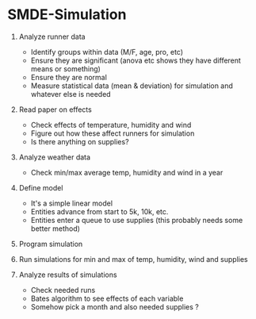 # SMDE-Simulation

1. Analyze runner data
    - Identify groups within data (M/F, age, pro, etc)
    - Ensure they are significant (anova etc shows they have different means or something)
    - Ensure they are normal
    - Measure statistical data (mean & deviation) for simulation and whatever else is needed

2. Read paper on effects
    - Check effects of temperature, humidity and wind
    - Figure out how these affect runners for simulation
    - Is there anything on supplies?

3. Analyze weather data
    - Check min/max average temp, humidity and wind in a year

4. Define model
    - It's a simple linear model
    - Entities advance from start to 5k, 10k, etc.
    - Entities enter a queue to use supplies (this probably needs some better method)

5. Program simulation

6. Run simulations for min and max of temp, humidity, wind and supplies

7. Analyze results of simulations
    - Check needed runs
    - Bates algorithm to see effects of each variable
    - Somehow pick a month and also needed supplies ?